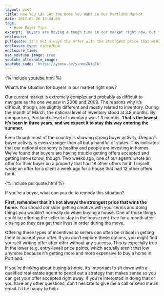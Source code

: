 ```yaml
---
layout: post
title: How You Can Get the Home You Want in Our Portland Market
date: 2017-05-26 13:44:06
tags:
  - Home Buyer Tips
excerpt: 'Buyers are having a tough time in our market right now, but there are a few tips and strategies you can use to get the home you want.'
enclosure:
pullquote: It’s not always the offer with the strongest price that wins.
enclosure_type: video/mp4
enclosure_time:
use_youtube_image: true
youtube_alternate_image:
youtube_code: 'https://youtu.be/ysnmeZNtgTk'
---
```



{% include youtube.html %}

What’s the situation for buyers in our market right now?

Our current market is extremely complex and probably as difficult to navigate as the one we saw in 2008 and 2009. The reasons why it’s difficult, though, are slightly different and mostly related to inventory. During the month of March, the national level of inventory stood at 3.8 months. By comparison, Portland’s level of inventory was 1.3 months. **That’s the lowest it’s been in three years, and we expect it to stay this way entering the summer.**

Even though most of the country is showing strong buyer activity, Oregon’s buyer activity is even stronger than all but a handful of states. This indicates that our national economy is healthy and people are investing in homes. We’ve found that buyers are having trouble getting offers accepted and getting into escrow, though. Two weeks ago, one of our agents wrote an offer for their buyer on a property that had 18 other offers for it. I myself wrote an offer for a client a week ago for a house that had 12 other offers for it.

{% include pullquote.html %}

If you’re a buyer, what can you do to remedy this situation?

**First, remember that it’s not always the strongest price that wins the home.** You should consider getting creative with your terms and doing things you wouldn’t normally do when buying a house. One of those things could be offering the seller to stay in the house rent-free for a month after closing so they can get their lives in order during the move.

Offering these types of incentives to sellers can often be critical in getting them to accept your offer. If you don’t explore these options, you might find yourself writing offer after offer without any success. This is especially true in the lower (e.g. entry-level) price points, which actually aren’t that low anymore because it’s getting more and more expensive to buy a home in Portland.

If you’re thinking about buying a home, it’s important to sit down with a qualified real estate agent to pencil out a strategy that makes sense so you can get your offer accepted right away. If you’re interested in doing that or you have any other questions, don’t hesitate to give me a call or send me an email. I’d be happy to help.